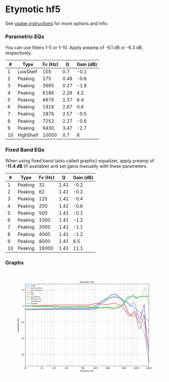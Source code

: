 # Etymotic hf5
See [usage instructions](https://github.com/jaakkopasanen/AutoEq#usage) for more options and info.

### Parametric EQs
You can use filters 1-5 or 1-10. Apply preamp of -6.1 dB or -6.3 dB, respectively.

|   # | Type      |   Fc (Hz) |    Q |   Gain (dB) |
|-----|-----------|-----------|------|-------------|
|   1 | LowShelf  |       105 | 0.7  |        -0.1 |
|   2 | Peaking   |       175 | 0.48 |        -0.6 |
|   3 | Peaking   |      3665 | 0.27 |        -1.9 |
|   4 | Peaking   |      6186 | 2.26 |         4.2 |
|   5 | Peaking   |      8678 | 1.37 |         6.4 |
|   6 | Peaking   |      1918 | 2.67 |         0.6 |
|   7 | Peaking   |      2878 | 2.57 |        -0.5 |
|   8 | Peaking   |      7252 | 2.27 |        -0.6 |
|   9 | Peaking   |      9430 | 3.47 |        -2.7 |
|  10 | HighShelf |     10000 | 0.7  |         6   |

### Fixed Band EQs
When using fixed band (also called graphic) equalizer, apply preamp of **-11.4 dB** (if available) and set gains manually with these parameters.

|   # | Type    |   Fc (Hz) |    Q |   Gain (dB) |
|-----|---------|-----------|------|-------------|
|   1 | Peaking |        31 | 1.41 |        -0.2 |
|   2 | Peaking |        62 | 1.41 |        -0.2 |
|   3 | Peaking |       125 | 1.41 |        -0.4 |
|   4 | Peaking |       250 | 1.41 |        -0.6 |
|   5 | Peaking |       500 | 1.41 |        -0.1 |
|   6 | Peaking |      1000 | 1.41 |        -1.2 |
|   7 | Peaking |      2000 | 1.41 |        -1.1 |
|   8 | Peaking |      4000 | 1.41 |        -1.2 |
|   9 | Peaking |      8000 | 1.41 |         6.5 |
|  10 | Peaking |     16000 | 1.41 |        11.1 |

### Graphs
![](./Etymotic%20hf5.png)
